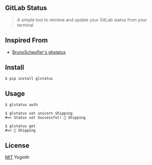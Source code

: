 ## GitLab Status

> A simple tool to retrieve and update your GitLab status from your terminal

## Inspired From

- [BrunoScheufler's ghstatus](https://github.com/BrunoScheufler/ghstatus)

## Install

```
$ pip install glstatus
```

## Usage

```
$ glstatus auth

$ glstatus set unicorn Shipping
#=> Status set Successful! 🦄 Shipping

$ glstatus get
#=> 🦄 Shipping
```

## License

[MIT][license] Yoginth

[LICENSE]: https://mit.yoginth.com
